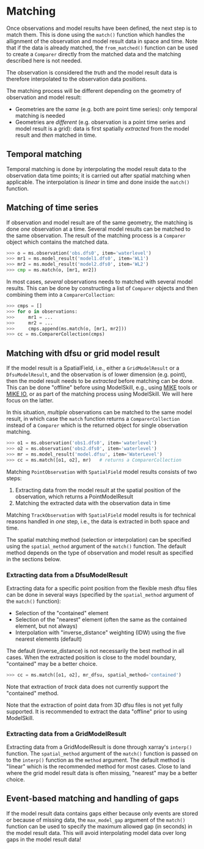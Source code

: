# Matching 

Once observations and model results have been defined, the next step is to match them. This is done using the `match()` function which handles the allignment of the observation and model result data in space and time. Note that if the data is already matched, the `from_matched()` function can be used to create a `Comparer` directly from the matched data and the matching described here is not needed.

The observation is considered the *truth* and the model result data is therefore interpolated to the observation data positions.

The matching process will be different depending on the geometry of observation and model result:

* Geometries are the *same* (e.g. both are point time series): only temporal matching is needed
* Geometries are *different* (e.g. observation is a point time series and model result is a grid): data is first spatially *extracted* from the model result and *then* matched in time. 


## Temporal matching

Temporal matching is done by interpolating the model result data to the observation data time points; it is carried out after spatial matching when applicable. The interpolation is *linear* in time and done inside the `match()` function.



## Matching of time series

If observation and model result are of the same geometry, the matching is done *one* observation at a time. Several model results can be matched to the same observation. The result of the matching process is a `Comparer` object which contains the matched data. 

```python
>>> o = ms.observation('obs.dfs0', item='waterlevel')
>>> mr1 = ms.model_result('model1.dfs0', item='WL1')
>>> mr2 = ms.model_result('model2.dfs0', item='WL2')
>>> cmp = ms.match(o, [mr1, mr2])
```

In most cases, *several* observations needs to matched with several model results. This can be done by constructing a list of `Comparer` objects and then combining them into a `ComparerCollection`:

```python
>>> cmps = []
>>> for o in observations:
>>>     mr1 = ...
>>>     mr2 = ...
>>>     cmps.append(ms.match(o, [mr1, mr2]))
>>> cc = ms.ComparerCollection(cmps)
```


## Matching with dfsu or grid model result

If the model result is a SpatialField, i.e., either a `GridModelResult` or a `DfsuModelResult`, and the observation is of lower dimension (e.g. point), then the model result needs to be *extracted* before matching can be done. This can be done "offline" before using ModelSkill, e.g., using [MIKE](https://www.mikepoweredbydhi.com/) tools or [MIKE IO](https://github.com/DHI/mikeio), or as part of the matching process using ModelSkill. We will here focus on the latter. 

In this situation, *multiple* observations can be matched to the same model result, in which case the `match` function returns a `ComparerCollection` instead of a `Comparer` which is the returned object for single observation matching. 

```python
>>> o1 = ms.observation('obs1.dfs0', item='waterlevel')
>>> o2 = ms.observation('obs2.dfs0', item='waterlevel')
>>> mr = ms.model_result('model.dfsu', item='WaterLevel')
>>> cc = ms.match([o1, o2], mr)   # returns a ComparerCollection
```

Matching `PointObservation` with `SpatialField` model results consists of two steps: 

1. Extracting data from the model result at the spatial position of the observation, which returns a PointModelResult
2. Matching the extracted data with the observation data in time

Matching `TrackObservation` with `SpatialField` model results is for technical reasons handled in *one* step, i.e., the data is extracted in both space and time.

The spatial matching method (selection or interpolation) can be specified using the `spatial_method` argument of the `match()` function. The default method depends on the type of observation and model result as specified in the sections below.



### Extracting data from a DfsuModelResult

Extracting data for a specific point position from the flexible mesh dfsu files can be done in several ways (specified by the `spatial_method` argument of the `match()` function): 

* Selection of the "contained" element 
* Selection of the "nearest" element (often the same as the contained element, but not always)
* Interpolation with "inverse_distance" weighting (IDW) using the five nearest elements (default)


The default (inverse_distance) is not necessarily the best method in all cases. When the extracted position is close to the model boundary, "contained" may be a better choice.

```python
>>> cc = ms.match([o1, o2], mr_dfsu, spatial_method='contained')   
```

Note that extraction of *track* data does not currently support the "contained" method.

Note that the extraction of point data from 3D dfsu files is not yet fully supported. It is recommended to extract the data "offline" prior to using ModelSkill.


### Extracting data from a GridModelResult

Extracting data from a GridModelResult is done through xarray's `interp()` function. The `spatial_method` argument of the `match()` function is passed on to the `interp()` function as the `method` argument. The default method is "linear" which is the recommended method for most cases. Close to land where the grid model result data is often missing, "nearest" may be a better choice.



## Event-based matching and handling of gaps

If the model result data contains gaps either because only events are stored or because of missing data, the `max_model_gap` argument of the `match()` function can be used to specify the maximum allowed gap (in seconds) in the model result data. This will avoid interpolating model data over long gaps in the model result data!